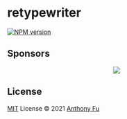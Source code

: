 # retypewriter

[![NPM version](https://img.shields.io/npm/v/retypewriter?color=a1b858&label=)](https://www.npmjs.com/package/retypewriter)

## Sponsors

<p align="center">
  <a href="https://cdn.jsdelivr.net/gh/antfu/static/sponsors.svg">
    <img src='https://cdn.jsdelivr.net/gh/antfu/static/sponsors.svg'/>
  </a>
</p>

## License

[MIT](./LICENSE) License © 2021 [Anthony Fu](https://github.com/antfu)
